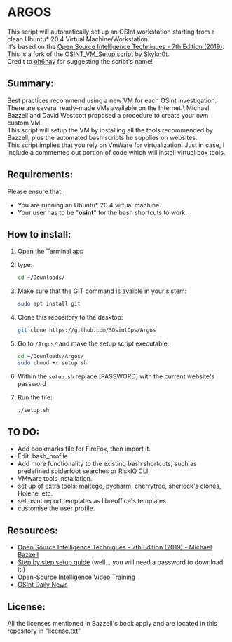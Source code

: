 # ARGOS
This script will automatically set up an OSInt workstation starting from a clean Ubuntu* 20.4 Virtual Machine/Workstation.\
It's based on the [Open Source Intelligence Techniques - 7th Edition (2019)](https://inteltechniques.com/book1.html).
This is a fork of the [OSINT_VM_Setup script](https://github.com/Skykn0t/OSINT_VM_Setup) by [Skykn0t](https://github.com/Skykn0t).\
Credit to [oh6hay](https://github.com/oh6hay) for suggesting the script's name!

## Summary:
Best practices recommend using a new VM for each OSInt investigation.\
There are several ready-made VMs available on the Internet.\ 
Michael Bazzell and David Westcott proposed a procedure to create your own custom VM.\
This script will setup the VM by installing all the tools recommended by Bazzell, plus the automated bash scripts he supplies on websites.\
This script implies that you rely on VmWare for virtualization. Just in case, I include a commented out portion of code which will install virtual box tools. 


## Requirements:
Please ensure that:
- You are running an Ubuntu* 20.4 virtual machine.
- Your user has to be "**osint**" for the bash shortcuts to work.


## How to install:
1) Open the Terminal app

2) type:
    ```bash
    cd ~/Downloads/
    ```
3) Make sure that the GIT command is avaible in your sistem:
    ```bash
    sudo apt install git
    ```
4) Clone this repository to the desktop: 
    ```bash
    git clone https://github.com/SOsintOps/Argos
    ```

5) Go to ```/Argos/``` and make the setup script executable:
    ```bash
    cd ~/Downloads/Argos/
    sudo chmod +x setup.sh
    ```
6) Within the ```setup.sh``` replace [PASSWORD] with the current website's password

7) Run the file:
    ```bash
    ./setup.sh
    ```


## TO DO:
- Add bookmarks file for FireFox, then import it.
- Edit .bash_profile
- Add more functionality to the existing bash shortcuts, such as predefined spiderfoot searches or RiskIQ CLI. 
- VMware tools installation.
- set up  of extra tools: maltego, pycharm, cherrytree, sherlock's clones, Holehe, etc.
- set osint report templates as libreoffice's templates.
- customise the user profile.

## Resources:
- [Open Source Intelligence Techniques - 7th Edition (2019) - Michael Bazzell](https://inteltechniques.com/book1.html)
- [Step by step setup guide](https://inteltechniques.com/osintbook/linux.20.txt) (well... you will need a password to download it!)
- [Open-Source Intelligence Video Training](https://www.inteltechniques.net/courses/open-source-intelligence)
- [OSInt Daily News](https://osintops.com/en/)



## License:
All the licenses mentioned in Bazzell's book apply and are located in this repository in "license.txt" 
